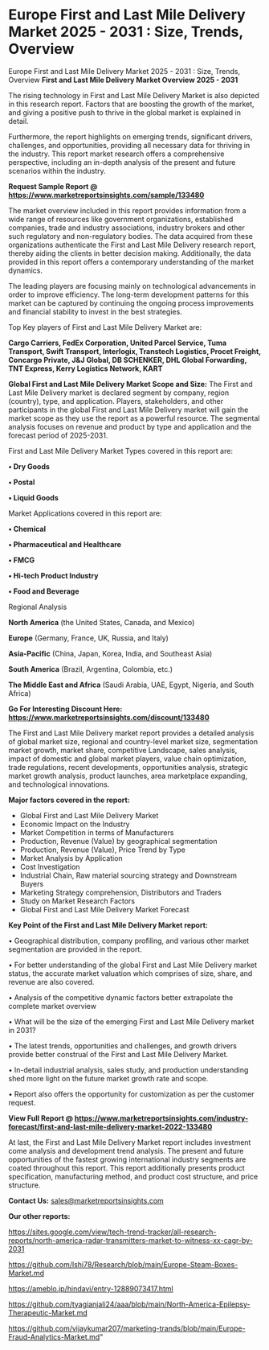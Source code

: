 # Europe First and Last Mile Delivery Market 2025 - 2031 : Size, Trends, Overview
 Europe First and Last Mile Delivery Market 2025 - 2031 : Size, Trends, Overview
<Strong> First and Last Mile Delivery Market Overview 2025 - 2031</strong>

The rising technology in First and Last Mile Delivery Market is also depicted in this research report. Factors that are boosting the growth of the market, and giving a positive push to thrive in the global market is explained in detail.

Furthermore, the report highlights on emerging trends, significant drivers, challenges, and opportunities, providing all necessary data for thriving in the industry. This report market research offers a comprehensive perspective, including an in-depth analysis of the present and future scenarios within the industry.

<strong>Request Sample Report @ <a href=https://www.marketreportsinsights.com/sample/133480>https://www.marketreportsinsights.com/sample/133480</a></strong>

The market overview included in this report provides information from a wide range of resources like government organizations, established companies, trade and industry associations, industry brokers and other such regulatory and non-regulatory bodies. The data acquired from these organizations authenticate the First and Last Mile Delivery research report, thereby aiding the clients in better decision making. Additionally, the data provided in this report offers a contemporary understanding of the market dynamics.

The leading players are focusing mainly on technological advancements in order to improve efficiency. The long-term development patterns for this market can be captured by continuing the ongoing process improvements and financial stability to invest in the best strategies.

Top Key players of First and Last Mile Delivery Market are:

<strong>Cargo Carriers, FedEx Corporation, United Parcel Service, Tuma Transport, Swift Transport, Interlogix, Transtech Logistics, Procet Freight, Concargo Private, J&J Global, DB SCHENKER, DHL Global Forwarding, TNT Express, Kerry Logistics Network, KART</strong>

<strong><b>Global First and Last Mile Delivery Market Scope and Size:</b></strong>
The First and Last Mile Delivery market is declared segment by company, region (country), type, and application. Players, stakeholders, and other participants in the global First and Last Mile Delivery market will gain the market scope as they use the report as a powerful resource. The segmental analysis focuses on revenue and product by type and application and the forecast period of 2025-2031.

First and Last Mile Delivery Market Types covered in this report are:

<strong>• Dry Goods

• Postal

• Liquid Goods</strong>

Market Applications covered in this report are:

<strong>• Chemical

• Pharmaceutical and Healthcare

• FMCG

• Hi-tech Product Industry

• Food and Beverage</strong> 

Regional Analysis

<strong>North America</strong> (the United States, Canada, and Mexico)

<strong>Europe</strong> (Germany, France, UK, Russia, and Italy)

<strong>Asia-Pacific</strong> (China, Japan, Korea, India, and Southeast Asia)

<strong>South America</strong> (Brazil, Argentina, Colombia, etc.)

<strong>The Middle East and Africa</strong> (Saudi Arabia, UAE, Egypt, Nigeria, and South Africa)

<strong>Go For Interesting Discount Here: <a href=https://www.marketreportsinsights.com/discount/133480>https://www.marketreportsinsights.com/discount/133480</a></strong>

The First and Last Mile Delivery market report provides a detailed analysis of global market size, regional and country-level market size, segmentation market growth, market share, competitive Landscape, sales analysis, impact of domestic and global market players, value chain optimization, trade regulations, recent developments, opportunities analysis, strategic market growth analysis, product launches, area marketplace expanding, and technological innovations.

<strong><b>Major factors covered in the report:</b></strong>
<ul>
  <li>Global First and Last Mile Delivery Market </li>
  <li>Economic Impact on the Industry</li>
  <li>Market Competition in terms of Manufacturers</li>
  <li>Production, Revenue (Value) by geographical segmentation</li>
  <li>Production, Revenue (Value), Price Trend by Type</li>
  <li>Market Analysis by Application</li>
  <li>Cost Investigation</li>
  <li>Industrial Chain, Raw material sourcing strategy and Downstream Buyers</li>
  <li>Marketing Strategy comprehension, Distributors and Traders</li>
  <li>Study on Market Research Factors</li>
  <li>Global First and Last Mile Delivery Market Forecast</li>
</ul>

<strong><b>Key Point of the First and Last Mile Delivery Market report:</b></strong>

• Geographical distribution, company profiling, and various other market segmentation are provided in the report.

• For better understanding of the global First and Last Mile Delivery market status, the accurate market valuation which comprises of size, share, and revenue are also covered.

• Analysis of the competitive dynamic factors better extrapolate the complete market overview

• What will be the size of the emerging First and Last Mile Delivery market in 2031?

• The latest trends, opportunities and challenges, and growth drivers provide better construal of the First and Last Mile Delivery Market.

• In-detail industrial analysis, sales study, and production understanding shed more light on the future market growth rate and scope.

• Report also offers the opportunity for customization as per the customer request.

<strong><b>View Full Report @ <a href=https://www.marketreportsinsights.com/industry-forecast/first-and-last-mile-delivery-market-2022-133480>https://www.marketreportsinsights.com/industry-forecast/first-and-last-mile-delivery-market-2022-133480</a></b></strong>


At last, the First and Last Mile Delivery Market report includes investment come analysis and development trend analysis. The present and future opportunities of the fastest growing international industry segments are coated throughout this report. This report additionally presents product specification, manufacturing method, and product cost structure, and price structure.

<strong>Contact Us:</strong>
sales@marketreportsinsights.com

<strong>Our other reports:</strong>

<a href=https://sites.google.com/view/tech-trend-tracker/all-research-reports/north-america-radar-transmitters-market-to-witness-xx-cagr-by-2031>https://sites.google.com/view/tech-trend-tracker/all-research-reports/north-america-radar-transmitters-market-to-witness-xx-cagr-by-2031</a>

<a href=https://github.com/Ishi78/Research/blob/main/Europe-Steam-Boxes-Market.md>https://github.com/Ishi78/Research/blob/main/Europe-Steam-Boxes-Market.md</a>

<a href=https://ameblo.jp/hindavi/entry-12889073417.html>https://ameblo.jp/hindavi/entry-12889073417.html</a>

<a href=https://github.com/tyagianjali24/aaa/blob/main/North-America-Epilepsy-Therapeutic-Market.md>https://github.com/tyagianjali24/aaa/blob/main/North-America-Epilepsy-Therapeutic-Market.md</a>

<a href=https://github.com/vijaykumar207/marketing-trands/blob/main/Europe-Fraud-Analytics-Market.md>https://github.com/vijaykumar207/marketing-trands/blob/main/Europe-Fraud-Analytics-Market.md</a>"
